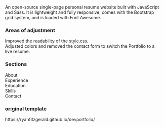 An open-source single-page personal resume website built with JavaScript and Sass. It is lightweight and fully responsive, comes with the Bootstrap grid system, and is loaded with Font Awesome.
<h3>Areas of adjustment</h3>
Improved the readability of the style.css.
<br>
Adjusted colors and removed the contact form to switch the Portfolio to a live resume.
<h3>Sections</h3>
About
<br>
Experience
<br>
Education
<br>
Skills
<br>
Contact
<h3>original template</h3>
https://ryanfitzgerald.github.io/devportfolio/


